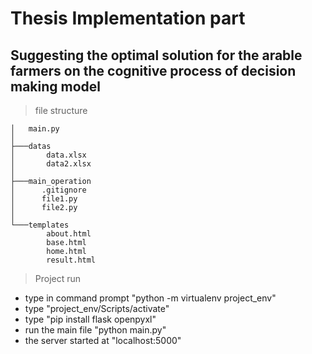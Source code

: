 # Thesis Implementation part

## Suggesting the optimal solution for the arable farmers on the cognitive process of decision making model 



>file structure 

```
│   main.py
│
├───datas
│       data.xlsx
│       data2.xlsx
│
├───main_operation
│      .gitignore
│      file1.py
│      file2.py
│   
└───templates
        about.html
        base.html
        home.html
        result.html
```


>Project run
* type in command prompt "python -m virtualenv project_env"
* type "project_env/Scripts/activate"
* type "pip install flask openpyxl"
* run the main file "python main.py"
* the server started at "localhost:5000" 
